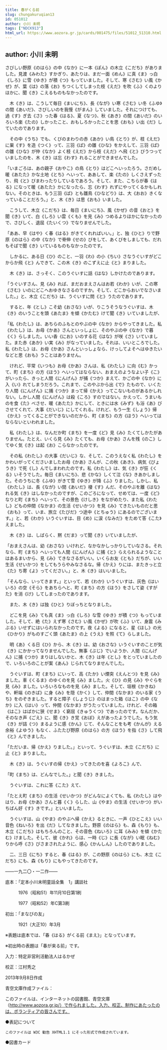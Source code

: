 ```yaml
---
title: 春がくる前
slug: chungakuruqian13
id: 051012
author: 小川 未明
tags: ["NDCK913"]
html_url: https://www.aozora.gr.jp/cards/001475/files/51012_51310.html
---
```


## author: 小川 未明

さびしい野原《のはら》の中《なか》に一本《ぽん》の木立《こだち》がありました。見渡《みわた》すかぎり、あたりは、まだ一面《めん》に真《ま》っ白《しろ》に雪《ゆき》が積《つ》もっていました。そして、寒《さむ》い風《かぜ》が、葉《は》の落《お》ちつくしてしまった枝《えだ》を吹《ふ》くのよりほかに、聞《き》こえるものもなかったのです。

　木《き》は、こうして毎日《まいにち》、長《なが》い寒《さむ》い冬《ふゆ》の間《あいだ》、さびしいのを我慢《がまん》していました。それにつけても、過《す》ぎ去《さ》った春《はる》、夏《なつ》、秋《あき》の間《あいだ》のいろいろ楽《たの》しかったこと、おもしろかったことを思《おも》い出《だ》していたのであります。

　その中《うち》でも、くびのまわりの赤《あか》い鳥《とり》が、枝《えだ》に巣《す》を造《つく》って、三羽《ば》の雛《ひな》をかえして、三羽《ば》の雛《ひな》が仲《なか》よく枝《えだ》から枝《えだ》へ飛《と》びうつっていましたのを、木《き》は忘《わす》れることができませんでした。

「いまごろは、あの親子《おやこ》の鳥《とり》はどこへいったろう。さだめし暖《あたた》かな土地《とち》へいって、ああして、楽《たの》しくさえずったり、飛《と》びまわったりしているであろう。そして、また、こちらが春《はる》になって暖《あたた》かになったら、忘《わす》れずにやってくるかもしれない。そのときは、もう三羽《ば》とも雛鳥《ひなどり》は、大《おお》きくなっていることだろう。」と、木《き》は思《おも》いました。

　こうして、木立《こだち》は、毎日《まいにち》、風《かぜ》の音《おと》を聞《き》いて、白《しろ》い雲《くも》を見《み》つめるよりほかになかったので、さびしく、退屈《たいくつ》でなりませんでした。

「ああ、早《はや》く春《はる》がきてくれればいい。」と、独《ひと》りで野原《のはら》の中《なか》で脊伸《せの》びをして、あくびをしましても、だれもそばで聞《き》いているものもなかったのです。

　しかるに、ある日《ひ》のこと、一羽《わ》の小《ちい》さなうぐいすがどこからか飛《と》んできて、この木《き》のこずえに止《と》まりました。

　木《き》は、さっそく、このうぐいすに話《はな》しかけたのであります。

「うぐいすさん、見《み》れば、まだおまえさんはお若《わか》いが、この寒《さむ》いのにどこへおゆきなさるのですか。そして、どこからおいでなさいました。」と、木立《こだち》は、うぐいすに問《と》うたのであります。

　すると、年《とし》こそ幼《おさな》いが、りこうそうなうぐいすは、木《き》のいうことを頭《あたま》を傾《かたむ》けて聞《き》いていましたが、

「私《わたし》は、あちらのふもとのやぶの中《なか》からやってきました。私《わたし》は、お母《かあ》さんといっしょに、そのやぶの中《なか》で暮《く》らしました。いい香《にお》いのする花《はな》が咲《さ》いていました。また赤《あか》い実《み》がなっていました。それは、いいところでした。私《わたし》は、お母《かあ》さんといっしょなら、けっしてよそへはゆきたいなどと思《おも》うことはありません。

　けれど、平常《いつも》お母《かあ》さんは、私《わたし》に向《む》かって、町《まち》の方《ほう》へいってはならない、おまえのようなよい子《こ》がいったら、きっと人間《にんげん》が捕《つか》まえて、かごの中《なか》に入《い》れてしまうだろう。これまで、このやぶから出《で》たもので、いくたり人間《にんげん》に捕《つか》まって帰《かえ》ってこないものがあるかしれない。しかし人間《にんげん》は殺《ころ》すのではない。かえって、うまいものを食《た》べさせ、暖《あたた》かにして、ときには水《みず》も浴《あ》びさせてくれて、大事《だいじ》にしてくれる。けれど、もう一生《しょう》帰《かえ》ってくることができないのだから、町《まち》の方《ほう》へいってはならないといわれました。

　私《わたし》は、なんだか町《まち》を一度《ど》見《み》たくてしかたがありません。たとえ、いくら見《み》たくても、お母《かあ》さんを残《のこ》してゆく気《き》は起《お》こらなかったのです。

　その私《わたし》の大事《だいじ》な、そして、このうえなく私《わたし》をかわいがってくださいましたお母《かあ》さんが、この秋《あき》、病気《びょうき》で死《し》んでしまわれたのです。私《わたし》は、気《き》が狂《くる》いそうでした。毎日《まいにち》、悲《かな》しくて泣《な》きあかしました。そのうちに冬《ふゆ》がきて雪《ゆき》が降《ふ》りました。しかし、私《わたし》は、長《なが》い間《あいだ》棲《す》んだ、そのやぶを離《はな》れる気《き》はしなかったのですが、このごろになって、せめては、一度《ど》なりと町《まち》へいって、その景色《けしき》をながめたり、また私《わたし》どもの仲間《なかま》の生活《せいかつ》を見《み》てきたいものだと思《おも》って、いま、旅立《たびだ》つ途中《とちゅう》にあるのでございます。」と、若《わか》いうぐいすは、目《め》に涙《なみだ》をためて答《こた》えました。

　木《き》は、しばらく、黙《だま》って聞《き》いていましたが、

「おまえさんは、幼《おさな》いけれど、なかなかしっかりしていなさる。それなら、町《まち》へいっても人間《にんげん》に捕《と》らえられるようなことはあるまいから、見《み》てきなさるがいい。いくらお友《とも》だちが、いい生活《せいかつ》をしてもうらやみなさるな。帰《かえ》りには、またきっと立《た》ち寄《よ》ってください。」と、木《き》はいいました。

「そんなら、いってきます。」といって、若《わか》いうぐいすは、灰色《はいいろ》の空《そら》をあちらへと、町《まち》の方《ほう》をさして姿《すがた》を消《け》してしまったのであります。

　また、木《き》は独《ひと》りぼっちとなりました。

　どこを見《み》ても真《ま》っ白《しろ》な雪《ゆき》が積《つ》もっていました。そして、絶《た》えず寒《さむ》い風《かぜ》が吹《ふ》いて、身震《みぶる》いせずにはいられなかったのです。夜《よる》になると、星《ほし》の光《ひかり》がものすごく頭《あたま》の上《うえ》を照《て》らしました。

　明《あ》くる日《ひ》から、木《き》は、幼《おさな》いうぐいすのことが気《き》にかかってなりませんでした。無事《ぶじ》でいようか、人間《にんげん》に捕《つか》まりはしないかと、木《き》は年《とし》をとっていましたので、いろいろのことが案《あん》じられてなりませんでした。

　うぐいすは、町《まち》にいって、高《たか》い煙突《えんとつ》を見《み》ました。車《くるま》のゆくのを見《み》ました。火《ひ》の見《み》やぐらを見《み》ました。いろいろなものを見《み》ました。そして、垣根《かきね》や、軒端《のきば》に身《み》を隠《かく》して、仲間《なかま》のいる家《うち》をのぞきました。すると障子《しょうじ》のはまった箱《はこ》の中《なか》に入《はい》って、仲間《なかま》がうたっていました。けれど、その箱《はこ》はばかに狭《せま》く窮屈《きゅうくつ》であったのです。なんだか、そのなき声《ごえ》に、聞《き》き覚《おぼ》えがあったようでした。もう気《き》が詰《つ》まるように感《かん》じて、そんなことをも考《かんが》える余裕《よゆう》もなく、ふたたび野原《のはら》の方《ほう》を指《さ》して飛《と》んできました。

「ただいま、帰《かえ》りました。」といって、うぐいすは、木立《こだち》に止《と》まりました。

　木《き》は、うぐいすの帰《かえ》ってきたのを喜《よろこ》んで、

「町《まち》は、どんなでした。」と聞《き》きました。

　うぐいすは、これに答《こた》えて、

「たとえ町《まち》の生活《せいかつ》がどんなによくても、私《わたし》はやはり、お母《かあ》さんと暮《く》らした、山《やま》の生活《せいかつ》がいちばん好《す》きです。」といいました。

　うぐいすは、山《やま》のやぶへ帰《かえ》るときに、一声《ひとこえ》いい音色《ねいろ》を出《だ》してなきました。野原《のはら》も、森《もり》も、木立《こだち》はもちろんのこと、その音色《ねいろ》に耳《みみ》を傾《かたむ》けました。そして、彼《かれ》らは、一時《じ》に長《なが》い眠《ねむ》りから呼《さ》びさまされたように、感心《かんしん》したのでありました。

　二、三日《にち》すると、春《はる》が、この野原《のはら》にも、木立《こだち》にも、森《もり》にもやってきたのです。

――一九二〇・一二作――













底本：「定本小川未明童話全集　1」講談社

　　　1976（昭和51）年11月10日第1刷

　　　1977（昭和52）年C第3刷

初出：「まなびの友」

　　　1921（大正10）年3月

※表題は底本では、「春《はる》がくる前《まえ》」となっています。

※初出時の表題は「春が来る前」です。

入力：特定非営利活動法人はるかぜ

校正：江村秀之

2013年9月8日作成

青空文庫作成ファイル：

このファイルは、インターネットの図書館、青空文庫（http://www.aozora.gr.jp/）で作られました。入力、校正、制作にあたったのは、ボランティアの皆さんです。











●表記について


	このファイルは W3C 勧告 XHTML1.1 にそった形式で作成されています。







●図書カード